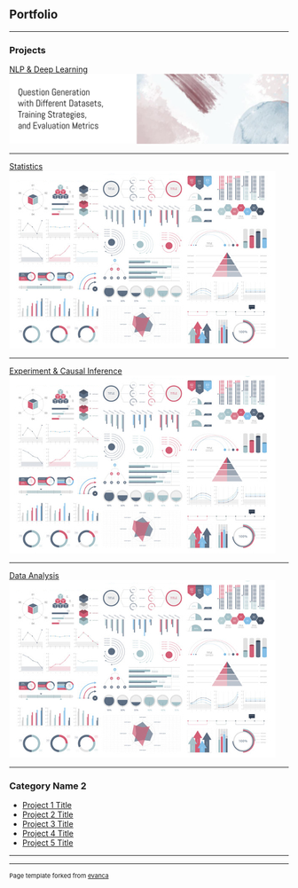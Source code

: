 ## Portfolio

---

### Projects 

[NLP & Deep Learning](/projects/nlp/qg_project_page)
<img src="images/nlp_dl.jpg?raw=true"/>

---
[Statistics](/pdf/sample_presentation.pdf)
<img src="images/dummy_thumbnail.jpg?raw=true"/>

---
[Experiment & Causal Inference](/sample_page)
<img src="images/dummy_thumbnail.jpg?raw=true"/>

---
[Data Analysis](http://example.com/)
<img src="images/dummy_thumbnail.jpg?raw=true"/>

---

### Category Name 2

- [Project 1 Title](http://example.com/)
- [Project 2 Title](http://example.com/)
- [Project 3 Title](http://example.com/)
- [Project 4 Title](http://example.com/)
- [Project 5 Title](http://example.com/)

---




---
<p style="font-size:11px">Page template forked from <a href="https://github.com/evanca/quick-portfolio">evanca</a></p>
<!-- Remove above link if you don't want to attibute -->
